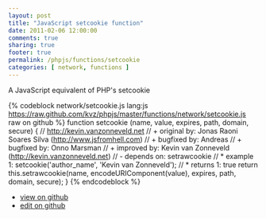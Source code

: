 ```yaml
---
layout: post
title: "JavaScript setcookie function"
date: 2011-02-06 12:00:00
comments: true
sharing: true
footer: true
permalink: /phpjs/functions/setcookie
categories: [ network, functions ]
---
```

A JavaScript equivalent of PHP's setcookie
<!-- more -->
{% codeblock network/setcookie.js lang:js https://raw.github.com/kvz/phpjs/master/functions/network/setcookie.js raw on github %}
function setcookie (name, value, expires, path, domain, secure) {
    // http://kevin.vanzonneveld.net
    // +   original by: Jonas Raoni Soares Silva (http://www.jsfromhell.com)
    // +   bugfixed by: Andreas
    // +   bugfixed by: Onno Marsman
    // +   improved by: Kevin van Zonneveld (http://kevin.vanzonneveld.net)
    // -    depends on: setrawcookie
    // *     example 1: setcookie('author_name', 'Kevin van Zonneveld');
    // *     returns 1: true
    return this.setrawcookie(name, encodeURIComponent(value), expires, path, domain, secure);
}
{% endcodeblock %}
<ul>
 <li><a href="https://github.com/kvz/phpjs/blob/master/functions/network/setcookie.js">view on github</a></li>
 <li><a href="https://github.com/kvz/phpjs/edit/master/functions/network/setcookie.js">edit on github</a></li>
</ul>
